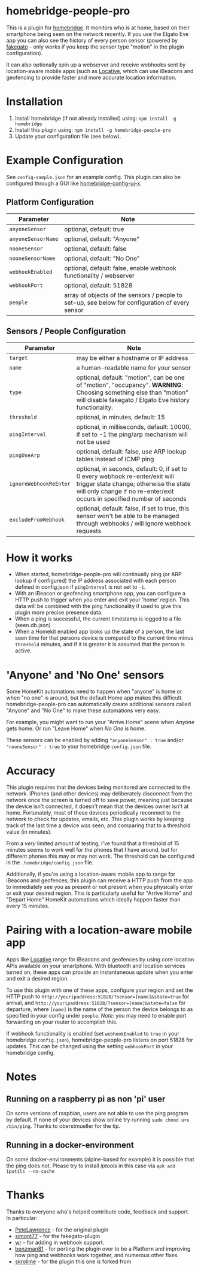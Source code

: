 # homebridge-people-pro

This is a plugin for [homebridge](https://github.com/nfarina/homebridge). It monitors who is at home, based on their smartphone being seen on the network recently.
If you use the Elgato Eve app you can also see the history of every person sensor (powered by [fakegato](https://github.com/simont77/fakegato-history]) - only works if you keep the sensor type "motion" in the plugin configuration).

It can also optionally spin up a webserver and receive webhooks sent by location-aware mobile apps (such as [Locative](https://my.locative.io), which can use iBeacons and geofencing to provide faster and more accurate location information.

# Installation

1.  Install homebridge (if not already installed) using: `npm install -g homebridge`
2.  Install this plugin using: `npm install -g homebridge-people-pro`
3.  Update your configuration file (see below).

# Example Configuration

See `config-sample.json` for an example config. This plugin can also be configured through a GUI like [homebridge-config-ui-x](https://github.com/oznu/homebridge-config-ui-x).

## Platform Configuration

| Parameter                  | Note                                                                                                                                                                                                |
| -------------------------- | --------------------------------------------------------------------------------------------------------------------------------------------------------------------------------------------------- |
| `anyoneSensor`             | optional, default: true                                                                                                                                                                             |
| `anyoneSensorName`         | optional, default: "Anyone"                                                                                                                                                                         |
| `nooneSensor`              | optional, default: false                                                                                                                                                                            |
| `nooneSensorName`          | optional, default: "No One"                                                                                                                                                                         |
| `webhookEnabled`           | optional, default: false, enable webhook functionality / webserver                                                                                                                                  |
| `webhookPort`              | optional, default: 51828                                                                                                                                                                            |
| `people`                   | array of objects of the sensors / people to set-up, see below for configuration of every sensor                                                                                                     |

## Sensors / People Configuration

| Parameter              | Note                                                                                                                                                                                                |
| ---------------------- | --------------------------------------------------------------------------------------------------------------------------------------------------------------------------------------------------- |
| `target`               | may be either a hostname or IP address                                                                                                                                                              |
| `name`                 | a human-readable name for your sensor                                                                                                                                                               |
| `type`                 | optional, default: "motion", can be one of "motion", "occupancy". **WARNING**: Choosing something else than "motion" will disable fakegato / Elgato Eve history functionality.            |
| `threshold`            | optional, in minutes, default: 15                                                                                                                                                                   |
| `pingInterval`         | optional, in milliseconds, default: 10000, if set to -1 the ping/arp mechanism will not be used                                                                                                     |
| `pingUseArp`           | optional, default: false, use ARP lookup tables instead of ICMP ping                                                                                                                                |
| `ignoreWebhookReEnter` | optional, in seconds, default: 0, if set to 0 every webhook re-enter/exit will trigger state change; otherwise the state will only change if no re-enter/exit occurs in specified number of seconds |
| `excludeFromWebhook`   | optional, default: false, if set to true, this sensor won't be able to be managed through webhooks / will ignore webhook requests                                                                   |

# How it works

-   When started, homebridge-people-pro will continually ping (or ARP lookup if configured) the IP address associated with each person defined in config.json if `pingInterval` is not set to `-1`.
-   With an iBeacon or geofencing smartphone app, you can configure a HTTP push to trigger when you enter and exit your 'home' region. This data will be combined with the ping functionality if used to give this plugin more precise presence data.
-   When a ping is successful, the current timestamp is logged to a file (seen.db.json)
-   When a Homekit enabled app looks up the state of a person, the last seen time for that persons device is compared to the current time minus `threshold` minutes, and if it is greater it is assumed that the person is active.

# 'Anyone' and 'No One' sensors

Some HomeKit automations need to happen when "anyone" is home or when "no one" is around, but the default Home app makes this difficult. homebridge-people-pro can automatically create additional sensors called "Anyone" and "No One" to make these automations very easy.

For example, you might want to run your "Arrive Home" scene when *Anyone* gets home. Or run "Leave Home" when *No One* is home.

These sensors can be enabled by adding `"anyoneSensor" : true` and/or `"nooneSensor" : true` to your homebridge `config.json` file.

# Accuracy

This plugin requires that the devices being monitored are connected to the network. iPhones (and other devices) may deliberately disconnect from the network once the screen is turned off to save power, meaning just because the device isn't connected, it doesn't mean that the devices owner isn't at home. Fortunately, most of these devices periodically reconnect to the network to check for updates, emails, etc. This plugin works by keeping track of the last time a device was seen, and comparing that to a threshold value (in minutes).

From a *very* limited amount of testing, I've found that a threshold of 15 minutes seems to work well for the phones that I have around, but for different phones this may or may not work. The threshold can be configured in the `.homebridge/config.json` file.

Additionally, if you're using a location-aware mobile app to range for iBeacons and geofences, this plugin can receive a HTTP push from the app to immediately see you as present or not present when you physically enter or exit your desired region. This is particularly useful for "Arrive Home" and "Depart Home" HomeKit automations which ideally happen faster than every 15 minutes.

# Pairing with a location-aware mobile app

Apps like [Locative](https://my.locative.io) range for iBeacons and geofences by using core location APIs available on your smartphone. With bluetooth and location services turned on, these apps can provide an instantaneous update when you enter and exit a desired region.

To use this plugin with one of these apps, configure your region and set the HTTP push to `http://youripaddress:51828/?sensor=[name]&state=true` for arrival, and `http://youripaddress:51828/?sensor=[name]&state=false` for departure, where `[name]` is the name of the person the device belongs to as specified in your config under `people`. *Note:* you may need to enable port forwarding on your router to accomplish this.

If webhook functionality is enabled (set `webhookEnabled` to `true` in your homebridge `config.json`), homebridge-people-pro listens on port 51828 for updates. This can be changed using the setting `webhookPort` in your homebridge config.

# Notes

## Running on a raspberry pi as non 'pi' user

On some versions of raspbian, users are not able to use the ping program by default. If none of your devices show online try running `sudo chmod u+s /bin/ping`. Thanks to oberstmueller for the tip.

## Running in a docker-environment

On some docker-environments (alpine-based for example) it is possible that the ping does not. Please try to install *iptools* in this case via `apk add iputils --no-cache` 

# Thanks

Thanks to everyone who's helped contribute code, feedback and support. In particular:

-   [PeteLawrence](https://github.com/PeteLawrence/homebridge-people) - for the original plugin
-   [simont77](https://github.com/simont77/fakegato-history) - for the fakegato-plugin
-   [wr](https://github.com/wr) - for adding in webhook support.
-   [benzman81](https://github.com/benzman81) - for porting the plugin over to be a Platform and improving how ping and webhooks work together, and numerous other fixes.
-   [skrollme](https://github.com/skrollme) - for the plugin this one is forked from
